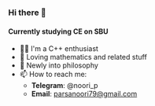 ### Hi there 👋

#### Currently studying CE on SBU

- 🧑‍💻 I'm a C++ enthusiast
- 🔢 Loving mathematics and related stuff
- 🧠 Newly into philosophy
- 📫 How to reach me:
  - **Telegram**: @noori_p
  - **Email**: parsanoori79@gmail.com
<!--
**parsanoori/parsanoori** is a ✨ _special_ ✨ repository because its `README.md` (this file) appears on your GitHub profile.

Here are some ideas to get you started:

- 🔭 I’m currently working on ...
- 🌱 I’m currently learning ...
- 👯 I’m looking to collaborate on ...
- 🤔 I’m looking for help with ...
- 💬 Ask me about ...
- 📫 How to reach me: ...
- 😄 Pronouns: ...
- ⚡ Fun fact: ...
-->
